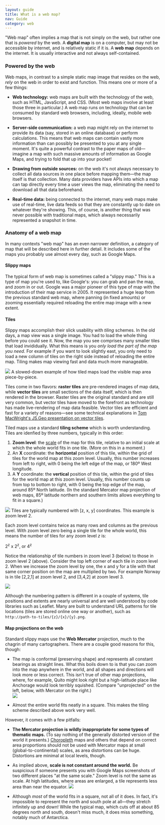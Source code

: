 ```yaml
---
layout: guide
title: What is a web map?
nav: Guide
category: web
---
```


"Web map" often implies a map that is not simply on the web, but rather one that is _powered_ by the web. A **digital map** is on a computer, but may not be accessible by internet, and is relatively static if it is. A **web map** depends on the internet. It is usually interactive and not always self-contained.

### Powered by the web

Web maps, in contrast to a simple static map image that resides on the web, _rely_ on the web in order to exist and function. This means one or more of a few things:

* **Web technology:** web maps are built with the technology of the web, such as HTML, JavaScript, and CSS. (Most web maps involve at least those three in particular.) A web map runs on technology that can be consumed by standard web browsers, including, ideally, mobile web browsers.

* **Server-side communication:** a web map might rely on the internet to provide its data (say, stored in an online database) or perform calculations. This means that web maps can contain vastly more information than can possibly be presented to you at any single moment. It's quite a powerful contrast to the paper maps of old—imagine a map with such massive amounts of information as Google Maps, and trying to fold that up into your pocket!

* **Drawing from outside sources:** on the web it's not always necessary to collect all data sources in one place before mapping them—the map itself is that collection. Many data providers have APIs into which a map can tap directly every time a user views the map, eliminating the need to download all that data beforehand.

* **Real-time data:** being connected to the internet, many web maps make use of real-time, live data feeds so that they are constantly up to date on whatever they're showing. This, of course, is another thing that was never possible with traditional maps, which always necessarily represented a snapshot in time.

### Anatomy of a web map

In many contexts "web map" has an even narrower definition, a category of map that will be described here in further detail. It includes some of the maps you probably use almost every day, such as Google Maps.

#### Slippy maps

The typical form of web map is sometimes called a "slippy map." This is a type of map you're used to, like Google's: you can grab and pan the map, and zoom in or out. Google was a major pioneer of this type of map with the introduction of their map service in 2005. It represented a huge leap from the previous standard web map, where panning (in fixed amounts) or zooming essentially required reloading the entire map image with a new extent.

#### Tiles

Slippy maps accomplish their slick usability with _tiling_ schemes. In the old days, a map view was a single image. You had to load the whole thing before you could see it. Now, the map you see comprises many smaller tiles that load invididually. What this means is you _only load the part of the map you need._ For example if you want to look slightly east, you only need to load a new column of tiles on the right side instead of reloading the entire map. Tiling makes map viewing fast and data much more manageable.

![]({{site.baseurl}}/guide/images/tile_loading.gif)
<span class="caption">A slowed-down example of how tiled maps load the visible map area piece-by-piece.</span>

Tiles come in two flavors: **raster tiles** are pre-rendered images of map data, while **vector tiles** are small sections of the data itself, which is then rendered in the browser. Raster tiles are the original standard and are still very common, but vector tiles have moved to the forefront as technology has made live-rendering of map data feasible. Vector tiles are efficient and fast for a variety of reasons—see some technical explanations in [Tom MacWright's JS.Geo presentation on vector tiles](http://tmcw.github.io/presentations/jsgeo/).

Tiled maps use a standard **tiling scheme** which is worth understanding. Tiles are idenfied by three numbers, typically in this order:

1. **Zoom level**: the [scale](../scale-and-generalization) of the map for this tile, relative to an initial scale at which the whole world fits in one tile. (More on this in a moment.)
2. An **X** coordinate: the **horizontal** position of this tile, within the grid of tiles for the world map at this zoom level. Usually, this number increases from left to right, with 0 being the left edge of the map, or 180º West longitude.
3. A **Y** coordinate: the **vertical** position of this tile, within the grid of tiles for the world map at this zoom level. Usually, this number counts up from top to bottom to right, with 0 being the top edge of the map, around 85º North latitude. (In the standard Mercator map projection of web maps, 85º latitude northern and southern limits allows everything to fit in a square.)

![]({{site.baseurl}}/guide/images/zoom2.jpg)
<span class="caption">Tiles are typically numbered with [z, x, y] coordinates. This example is zoom level 2.</span>

Each zoom level contains twice as many rows and columns as the previous level. With zoom level zero being a single tile for the whole world, this means the number of tiles for any zoom level _z_ is:

2<sup>z</sup> x 2<sup>z</sup>, or 4<sup>z</sup>

Notice the relationship of tile numbers in zoom level 3 (below) to those in zoom level 2 (above). Consider the top left corner of each tile in zoom level 2. When we increase the zoom level by one, the x and y for a tile with that same corner position on the map are multiplied by two. For example Norway is in tile [2,2,1] at zoom level 2, and [3,4,2] at zoom level 3.

![]({{site.baseurl}}/guide/images/zoom3.jpg)

Although the numbering pattern is different in a couple of systems, tile positions and extents are nearly universal and are well understood by code libraries such as Leaflet. Many are built to understand URL patterns for tile locations (tiles are stored online one way or another), such as  
`http://path-to-tiles/{z}/{x}/{y}.png`.

#### Map projections on the web

Standard slippy maps use the **Web Mercator** projection, much to the chagrin of many cartographers. There are a couple good reasons for this, though:

* The map is conformal (preserving shape) and represents all constant bearings as straight lines. What this boils down to is that you can zoom into the map anywhere in the world, and all shapes and directions will look more or less correct. This isn't true of other map projections, where, for example, Quito might look right but a high-latitude place like Anchorage would look terribly squished. (Compare "unprojected" on the left, below, with Mercator on the right.)  
![]({{site.baseurl}}/guide/images/squish.jpg)

* Almost the entire world fits neatly in a square. This makes the tiling scheme described above work very well.

However, it comes with a few pitfalls:

* **The Mercator projection is wildly inappropriate for some types of thematic maps.** (To say nothing of the generally distorted version of the world it presents.) [Choropleth](../choropleth-maps) maps and others that depend on correct area proportions should not be used with Mercator maps at small (global-to-continental) scales, as area distortions can be huge. Distortions are minimal at local levels, though.

* As implied above, **scale is not constant around the world.** Be suspicious if someone presents you with Google Maps screenshots of two different places "at the same scale." Zoom level is not the same as scale. At high latitudes, where areas are enlarged, a tile represents less area than near the equator.
![]({{site.baseurl}}/guide/images/z16.jpg)

* Although _most_ of the world fits in a square, not all of it does. In fact, it's impossible to represent the north and south pole at all—they stretch infinitely up and down! While the typical map, which cuts off at about 85 degrees north and south, doesn't miss much, it does miss something, notably much of Antarctica.